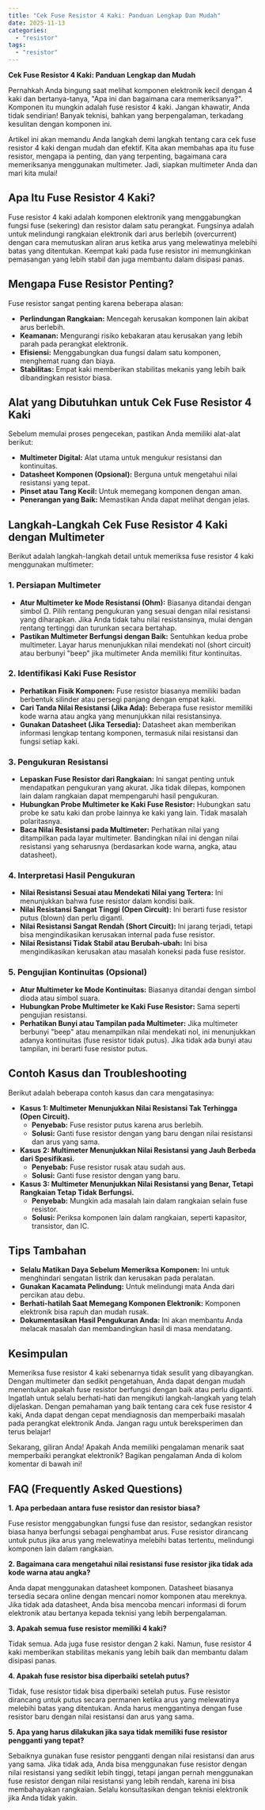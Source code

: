```yaml
---
title: "Cek Fuse Resistor 4 Kaki: Panduan Lengkap Dan Mudah"
date: 2025-11-13
categories: 
  - "resistor"
tags: 
  - "resistor"
---
```


**Cek Fuse Resistor 4 Kaki: Panduan Lengkap dan Mudah**

Pernahkah Anda bingung saat melihat komponen elektronik kecil dengan 4 kaki dan bertanya-tanya, "Apa ini dan bagaimana cara memeriksanya?". Komponen itu mungkin adalah fuse resistor 4 kaki. Jangan khawatir, Anda tidak sendirian! Banyak teknisi, bahkan yang berpengalaman, terkadang kesulitan dengan komponen ini.

Artikel ini akan memandu Anda langkah demi langkah tentang cara cek fuse resistor 4 kaki dengan mudah dan efektif. Kita akan membahas apa itu fuse resistor, mengapa ia penting, dan yang terpenting, bagaimana cara memeriksanya menggunakan multimeter. Jadi, siapkan multimeter Anda dan mari kita mulai!

## Apa Itu Fuse Resistor 4 Kaki?

Fuse resistor 4 kaki adalah komponen elektronik yang menggabungkan fungsi fuse (sekering) dan resistor dalam satu perangkat. Fungsinya adalah untuk melindungi rangkaian elektronik dari arus berlebih (overcurrent) dengan cara memutuskan aliran arus ketika arus yang melewatinya melebihi batas yang ditentukan. Keempat kaki pada fuse resistor ini memungkinkan pemasangan yang lebih stabil dan juga membantu dalam disipasi panas.

## Mengapa Fuse Resistor Penting?

Fuse resistor sangat penting karena beberapa alasan:

- **Perlindungan Rangkaian:** Mencegah kerusakan komponen lain akibat arus berlebih.
- **Keamanan:** Mengurangi risiko kebakaran atau kerusakan yang lebih parah pada perangkat elektronik.
- **Efisiensi:** Menggabungkan dua fungsi dalam satu komponen, menghemat ruang dan biaya.
- **Stabilitas:** Empat kaki memberikan stabilitas mekanis yang lebih baik dibandingkan resistor biasa.

## Alat yang Dibutuhkan untuk Cek Fuse Resistor 4 Kaki

Sebelum memulai proses pengecekan, pastikan Anda memiliki alat-alat berikut:

- **Multimeter Digital:** Alat utama untuk mengukur resistansi dan kontinuitas.
- **Datasheet Komponen (Opsional):** Berguna untuk mengetahui nilai resistansi yang tepat.
- **Pinset atau Tang Kecil:** Untuk memegang komponen dengan aman.
- **Penerangan yang Baik:** Memastikan Anda dapat melihat dengan jelas.

## Langkah-Langkah Cek Fuse Resistor 4 Kaki dengan Multimeter

Berikut adalah langkah-langkah detail untuk memeriksa fuse resistor 4 kaki menggunakan multimeter:

### 1\. Persiapan Multimeter

- **Atur Multimeter ke Mode Resistansi (Ohm):** Biasanya ditandai dengan simbol Ω. Pilih rentang pengukuran yang sesuai dengan nilai resistansi yang diharapkan. Jika Anda tidak tahu nilai resistansinya, mulai dengan rentang tertinggi dan turunkan secara bertahap.
- **Pastikan Multimeter Berfungsi dengan Baik:** Sentuhkan kedua probe multimeter. Layar harus menunjukkan nilai mendekati nol (short circuit) atau berbunyi "beep" jika multimeter Anda memiliki fitur kontinuitas.

### 2\. Identifikasi Kaki Fuse Resistor

- **Perhatikan Fisik Komponen:** Fuse resistor biasanya memiliki badan berbentuk silinder atau persegi panjang dengan empat kaki.
- **Cari Tanda Nilai Resistansi (Jika Ada):** Beberapa fuse resistor memiliki kode warna atau angka yang menunjukkan nilai resistansinya.
- **Gunakan Datasheet (Jika Tersedia):** Datasheet akan memberikan informasi lengkap tentang komponen, termasuk nilai resistansi dan fungsi setiap kaki.

### 3\. Pengukuran Resistansi

- **Lepaskan Fuse Resistor dari Rangkaian:** Ini sangat penting untuk mendapatkan pengukuran yang akurat. Jika tidak dilepas, komponen lain dalam rangkaian dapat mempengaruhi hasil pengukuran.
- **Hubungkan Probe Multimeter ke Kaki Fuse Resistor:** Hubungkan satu probe ke satu kaki dan probe lainnya ke kaki yang lain. Tidak masalah polaritasnya.
- **Baca Nilai Resistansi pada Multimeter:** Perhatikan nilai yang ditampilkan pada layar multimeter. Bandingkan nilai ini dengan nilai resistansi yang seharusnya (berdasarkan kode warna, angka, atau datasheet).

### 4\. Interpretasi Hasil Pengukuran

- **Nilai Resistansi Sesuai atau Mendekati Nilai yang Tertera:** Ini menunjukkan bahwa fuse resistor dalam kondisi baik.
- **Nilai Resistansi Sangat Tinggi (Open Circuit):** Ini berarti fuse resistor putus (blown) dan perlu diganti.
- **Nilai Resistansi Sangat Rendah (Short Circuit):** Ini jarang terjadi, tetapi bisa mengindikasikan kerusakan internal pada fuse resistor.
- **Nilai Resistansi Tidak Stabil atau Berubah-ubah:** Ini bisa mengindikasikan kerusakan atau masalah koneksi pada fuse resistor.

### 5\. Pengujian Kontinuitas (Opsional)

- **Atur Multimeter ke Mode Kontinuitas:** Biasanya ditandai dengan simbol dioda atau simbol suara.
- **Hubungkan Probe Multimeter ke Kaki Fuse Resistor:** Sama seperti pengujian resistansi.
- **Perhatikan Bunyi atau Tampilan pada Multimeter:** Jika multimeter berbunyi "beep" atau menampilkan nilai mendekati nol, ini menunjukkan adanya kontinuitas (fuse resistor tidak putus). Jika tidak ada bunyi atau tampilan, ini berarti fuse resistor putus.

## Contoh Kasus dan Troubleshooting

Berikut adalah beberapa contoh kasus dan cara mengatasinya:

- **Kasus 1: Multimeter Menunjukkan Nilai Resistansi Tak Terhingga (Open Circuit).**
    - **Penyebab:** Fuse resistor putus karena arus berlebih.
    - **Solusi:** Ganti fuse resistor dengan yang baru dengan nilai resistansi dan arus yang sama.
- **Kasus 2: Multimeter Menunjukkan Nilai Resistansi yang Jauh Berbeda dari Spesifikasi.**
    - **Penyebab:** Fuse resistor rusak atau sudah aus.
    - **Solusi:** Ganti fuse resistor dengan yang baru.
- **Kasus 3: Multimeter Menunjukkan Nilai Resistansi yang Benar, Tetapi Rangkaian Tetap Tidak Berfungsi.**
    - **Penyebab:** Mungkin ada masalah lain dalam rangkaian selain fuse resistor.
    - **Solusi:** Periksa komponen lain dalam rangkaian, seperti kapasitor, transistor, dan IC.

## Tips Tambahan

- **Selalu Matikan Daya Sebelum Memeriksa Komponen:** Ini untuk menghindari sengatan listrik dan kerusakan pada peralatan.
- **Gunakan Kacamata Pelindung:** Untuk melindungi mata Anda dari percikan atau debu.
- **Berhati-hatilah Saat Memegang Komponen Elektronik:** Komponen elektronik bisa rapuh dan mudah rusak.
- **Dokumentasikan Hasil Pengukuran Anda:** Ini akan membantu Anda melacak masalah dan membandingkan hasil di masa mendatang.

## Kesimpulan

Memeriksa fuse resistor 4 kaki sebenarnya tidak sesulit yang dibayangkan. Dengan multimeter dan sedikit pengetahuan, Anda dapat dengan mudah menentukan apakah fuse resistor berfungsi dengan baik atau perlu diganti. Ingatlah untuk selalu berhati-hati dan mengikuti langkah-langkah yang telah dijelaskan. Dengan pemahaman yang baik tentang cara cek fuse resistor 4 kaki, Anda dapat dengan cepat mendiagnosis dan memperbaiki masalah pada perangkat elektronik Anda. Jangan ragu untuk bereksperimen dan terus belajar!

Sekarang, giliran Anda! Apakah Anda memiliki pengalaman menarik saat memperbaiki perangkat elektronik? Bagikan pengalaman Anda di kolom komentar di bawah ini!

## FAQ (Frequently Asked Questions)

**1\. Apa perbedaan antara fuse resistor dan resistor biasa?**

Fuse resistor menggabungkan fungsi fuse dan resistor, sedangkan resistor biasa hanya berfungsi sebagai penghambat arus. Fuse resistor dirancang untuk putus jika arus yang melewatinya melebihi batas tertentu, melindungi komponen lain dalam rangkaian.

**2\. Bagaimana cara mengetahui nilai resistansi fuse resistor jika tidak ada kode warna atau angka?**

Anda dapat menggunakan datasheet komponen. Datasheet biasanya tersedia secara online dengan mencari nomor komponen atau mereknya. Jika tidak ada datasheet, Anda bisa mencoba mencari informasi di forum elektronik atau bertanya kepada teknisi yang lebih berpengalaman.

**3\. Apakah semua fuse resistor memiliki 4 kaki?**

Tidak semua. Ada juga fuse resistor dengan 2 kaki. Namun, fuse resistor 4 kaki memberikan stabilitas mekanis yang lebih baik dan membantu dalam disipasi panas.

**4\. Apakah fuse resistor bisa diperbaiki setelah putus?**

Tidak, fuse resistor tidak bisa diperbaiki setelah putus. Fuse resistor dirancang untuk putus secara permanen ketika arus yang melewatinya melebihi batas yang ditentukan. Anda harus menggantinya dengan fuse resistor baru dengan nilai resistansi dan arus yang sama.

**5\. Apa yang harus dilakukan jika saya tidak memiliki fuse resistor pengganti yang tepat?**

Sebaiknya gunakan fuse resistor pengganti dengan nilai resistansi dan arus yang sama. Jika tidak ada, Anda bisa menggunakan fuse resistor dengan nilai resistansi yang sedikit lebih tinggi, tetapi jangan pernah menggunakan fuse resistor dengan nilai resistansi yang lebih rendah, karena ini bisa membahayakan rangkaian. Selalu konsultasikan dengan teknisi elektronik jika Anda tidak yakin.
